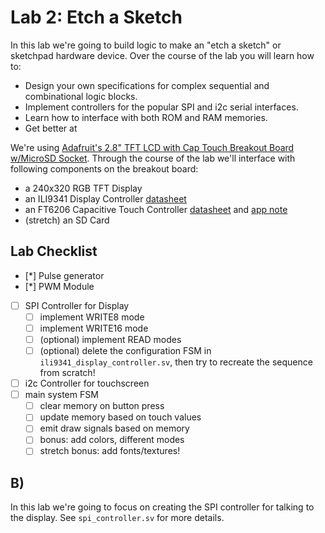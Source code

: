 # Lab 2: Etch a Sketch

In this lab we're going to build logic to make an "etch a sketch" or sketchpad hardware device. Over the course of the lab you will learn how to:
* Design your own specifications for complex sequential and combinational logic blocks.
* Implement controllers for the popular SPI and i2c serial interfaces.
* Learn how to interface with both ROM and RAM memories.
* Get better at 

We're using [Adafruit's 2.8" TFT LCD with Cap Touch Breakout Board w/MicroSD Socket](https://www.adafruit.com/product/2090). Through the course of the lab we'll interface with following components on the breakout board:
- a 240x320 RGB TFT Display
- an ILI9341 Display Controller [datasheet](https://cdn-shop.adafruit.com/datasheets/ILI9341.pdf)
- an FT6206 Capacitive Touch Controller [datasheet](https://cdn-shop.adafruit.com/datasheets/FT6x06+Datasheet_V0.1_Preliminary_20120723.pdf) and [app note](https://cdn-shop.adafruit.com/datasheets/FT6x06_AN_public_ver0.1.3.pdf)
- (stretch) an SD Card

## Lab Checklist

- [*] Pulse generator
- [*] PWM Module
- [ ] SPI Controller for Display
  - [ ] implement WRITE8 mode
  - [ ] implement WRITE16 mode
  - [ ] (optional) implement READ modes
  - [ ] (optional) delete the configuration FSM in `ili9341_display_controller.sv`, then try to recreate the sequence from scratch!
- [ ] i2c Controller for touchscreen
- [ ] main system FSM 
  - [ ] clear memory on button press
  - [ ] update memory based on touch values
  - [ ] emit draw signals based on memory
  - [ ] bonus: add colors, different modes
  - [ ] stretch bonus: add fonts/textures!

## B)
In this lab we're going to focus on creating the SPI controller for talking to the display. See `spi_controller.sv` for more details.
